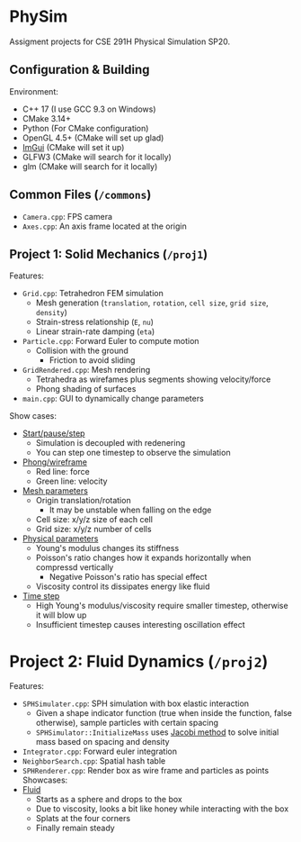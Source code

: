 # PhySim
Assigment projects for CSE 291H Physical Simulation SP20.

## Configuration & Building
Environment:
- C++ 17 (I use GCC 9.3 on Windows)
- CMake 3.14+
- Python (For CMake configuration)
- OpenGL 4.5+ (CMake will set up glad)
- [ImGui](https://github.com/ocornut/imgui) (CMake will set it up)
- GLFW3 (CMake will search for it locally)
- glm (CMake will search for it locally)

## Common Files (`/commons`)
- `Camera.cpp`: FPS camera
- `Axes.cpp`: An axis frame located at the origin

## Project 1: Solid Mechanics (`/proj1`)
Features:
- `Grid.cpp`: Tetrahedron FEM simulation
    - Mesh generation (`translation`, `rotation`, `cell size`, `grid size`, `density`)
    - Strain-stress relationship (`E`, `nu`)
    - Linear strain-rate damping (`eta`)
- `Particle.cpp`: Forward Euler to compute motion
    - Collision with the ground
        - Friction to avoid sliding
- `GridRendered.cpp`: Mesh rendering
    - Tetrahedra as wirefames plus segments showing velocity/force
    - Phong shading of surfaces
- `main.cpp`: GUI to dynamically change parameters

Show cases:
- [Start/pause/step](docs/proj1/start_pause_step.webm)
    - Simulation is decoupled with redenering
    - You can step one timestep to observe the simulation
- [Phong/wireframe](docs/proj1/wireframe.webm)
    - Red line: force
    - Green line: velocity
- [Mesh parameters](docs/proj1/mesh.webm)
    - Origin translation/rotation
        - It may be unstable when falling on the edge
    - Cell size: x/y/z size of each cell
    - Grid size: x/y/z number of cells
- [Physical parameters](docs/proj1/physics.webm)
    - Young's modulus changes its stiffness
    - Poisson's ratio changes how it expands horizontally when compressd vertically
        - Negative Poisson's ratio has special effect
    - Viscosity control its dissipates energy like fluid
- [Time step](docs/proj1/timestep.webm)
    - High Young's modulus/viscosity require smaller timestep, otherwise it will blow up
    - Insufficient timestep causes interesting oscillation effect

# Project 2: Fluid Dynamics (`/proj2`)
Features:
- `SPHSimulater.cpp`: SPH simulation with box elastic interaction
    - Given a shape indicator function (true when inside the function, false otherwise), sample particles with certain spacing
    - `SPHSimulator::InitializeMass` uses [Jacobi method](https://en.wikipedia.org/wiki/Jacobi_method) to solve initial mass based on spacing and density
- `Integrator.cpp`: Forward euler integration
- `NeighborSearch.cpp`: Spatial hash table
- `SPHRenderer.cpp`: Render box as wire frame and particles as points
Showcases:
- [Fluid](docs/proj2.webm)
    - Starts as a sphere and drops to the box
    - Due to viscosity, looks a bit like honey while interacting with the box
    - Splats at the four corners
    - Finally remain steady